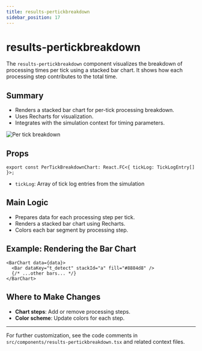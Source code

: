 ```yaml
---
title: results-pertickbreakdown
sidebar_position: 17
---
```


# results-pertickbreakdown

The `results-pertickbreakdown` component visualizes the breakdown of processing times per tick using a stacked bar chart. It shows how each processing step contributes to the total time.

## Summary

- Renders a stacked bar chart for per-tick processing breakdown.
- Uses Recharts for visualization.
- Integrates with the simulation context for timing parameters.

![Per tick breakdown](https://ik.imagekit.io/devdocs/img/prism/per_tick_breakdown.png)

## Props

```tsx
export const PerTickBreakdownChart: React.FC<{ tickLog: TickLogEntry[] }>;
```

- `tickLog`: Array of tick log entries from the simulation

## Main Logic

- Prepares data for each processing step per tick.
- Renders a stacked bar chart using Recharts.
- Colors each bar segment by processing step.

## Example: Rendering the Bar Chart

```tsx
<BarChart data={data}>
  <Bar dataKey="t_detect" stackId="a" fill="#8884d8" />
  {/* ...other bars... */}
</BarChart>
```

## Where to Make Changes

- **Chart steps**: Add or remove processing steps.
- **Color scheme**: Update colors for each step.

---

For further customization, see the code comments in `src/components/results-pertickbreakdown.tsx` and related context files.
